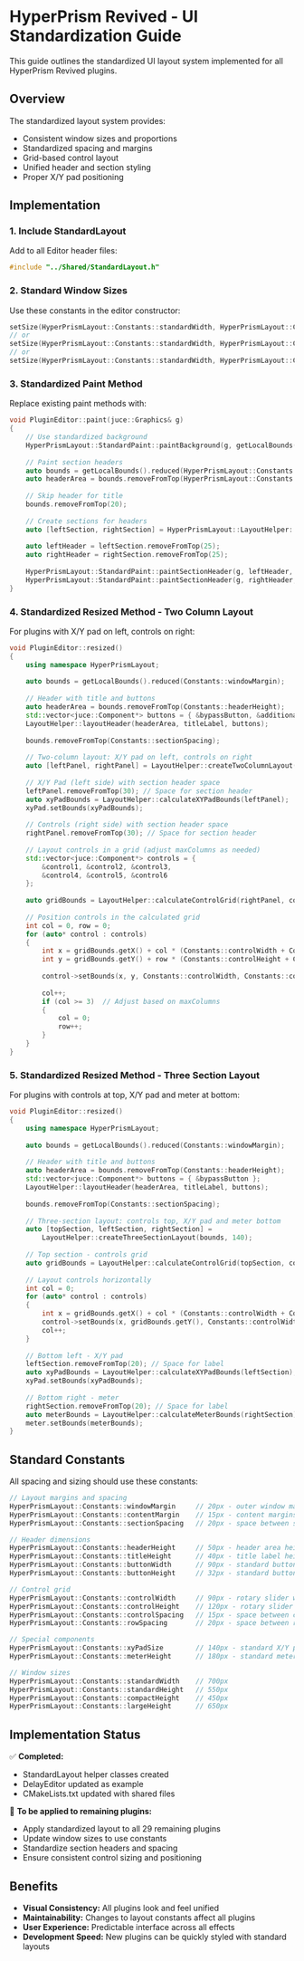 # HyperPrism Revived - UI Standardization Guide

This guide outlines the standardized UI layout system implemented for all HyperPrism Revived plugins.

## Overview

The standardized layout system provides:
- Consistent window sizes and proportions
- Standardized spacing and margins
- Grid-based control layout
- Unified header and section styling
- Proper X/Y pad positioning

## Implementation

### 1. Include StandardLayout

Add to all Editor header files:
```cpp
#include "../Shared/StandardLayout.h"
```

### 2. Standard Window Sizes

Use these constants in the editor constructor:
```cpp
setSize(HyperPrismLayout::Constants::standardWidth, HyperPrismLayout::Constants::standardHeight);  // 700x550
// or
setSize(HyperPrismLayout::Constants::standardWidth, HyperPrismLayout::Constants::compactHeight);   // 700x450
// or  
setSize(HyperPrismLayout::Constants::standardWidth, HyperPrismLayout::Constants::largeHeight);     // 700x650
```

### 3. Standardized Paint Method

Replace existing paint methods with:
```cpp
void PluginEditor::paint(juce::Graphics& g)
{
    // Use standardized background
    HyperPrismLayout::StandardPaint::paintBackground(g, getLocalBounds());
    
    // Paint section headers
    auto bounds = getLocalBounds().reduced(HyperPrismLayout::Constants::windowMargin);
    auto headerArea = bounds.removeFromTop(HyperPrismLayout::Constants::headerHeight + 20);
    
    // Skip header for title
    bounds.removeFromTop(20);
    
    // Create sections for headers
    auto [leftSection, rightSection] = HyperPrismLayout::LayoutHelper::createTwoColumnLayout(bounds);
    
    auto leftHeader = leftSection.removeFromTop(25);
    auto rightHeader = rightSection.removeFromTop(25);
    
    HyperPrismLayout::StandardPaint::paintSectionHeader(g, leftHeader, "LEFT SECTION TITLE");
    HyperPrismLayout::StandardPaint::paintSectionHeader(g, rightHeader, "RIGHT SECTION TITLE");
}
```

### 4. Standardized Resized Method - Two Column Layout

For plugins with X/Y pad on left, controls on right:
```cpp
void PluginEditor::resized()
{
    using namespace HyperPrismLayout;
    
    auto bounds = getLocalBounds().reduced(Constants::windowMargin);
    
    // Header with title and buttons
    auto headerArea = bounds.removeFromTop(Constants::headerHeight);
    std::vector<juce::Component*> buttons = { &bypassButton, &additionalButton };
    LayoutHelper::layoutHeader(headerArea, titleLabel, buttons);
    
    bounds.removeFromTop(Constants::sectionSpacing);
    
    // Two-column layout: X/Y pad on left, controls on right
    auto [leftPanel, rightPanel] = LayoutHelper::createTwoColumnLayout(bounds);
    
    // X/Y Pad (left side) with section header space
    leftPanel.removeFromTop(30); // Space for section header
    auto xyPadBounds = LayoutHelper::calculateXYPadBounds(leftPanel);
    xyPad.setBounds(xyPadBounds);
    
    // Controls (right side) with section header space
    rightPanel.removeFromTop(30); // Space for section header
    
    // Layout controls in a grid (adjust maxColumns as needed)
    std::vector<juce::Component*> controls = {
        &control1, &control2, &control3,
        &control4, &control5, &control6
    };
    
    auto gridBounds = LayoutHelper::calculateControlGrid(rightPanel, controls.size(), 3);
    
    // Position controls in the calculated grid
    int col = 0, row = 0;
    for (auto* control : controls)
    {
        int x = gridBounds.getX() + col * (Constants::controlWidth + Constants::controlSpacing);
        int y = gridBounds.getY() + row * (Constants::controlHeight + Constants::rowSpacing);
        
        control->setBounds(x, y, Constants::controlWidth, Constants::controlHeight);
        
        col++;
        if (col >= 3)  // Adjust based on maxColumns
        {
            col = 0;
            row++;
        }
    }
}
```

### 5. Standardized Resized Method - Three Section Layout

For plugins with controls at top, X/Y pad and meter at bottom:
```cpp
void PluginEditor::resized()
{
    using namespace HyperPrismLayout;
    
    auto bounds = getLocalBounds().reduced(Constants::windowMargin);
    
    // Header with title and buttons
    auto headerArea = bounds.removeFromTop(Constants::headerHeight);
    std::vector<juce::Component*> buttons = { &bypassButton };
    LayoutHelper::layoutHeader(headerArea, titleLabel, buttons);
    
    bounds.removeFromTop(Constants::sectionSpacing);
    
    // Three-section layout: controls top, X/Y pad and meter bottom
    auto [topSection, leftSection, rightSection] = 
        LayoutHelper::createThreeSectionLayout(bounds, 140);
    
    // Top section - controls grid
    auto gridBounds = LayoutHelper::calculateControlGrid(topSection, controls.size(), 5);
    
    // Layout controls horizontally
    int col = 0;
    for (auto* control : controls)
    {
        int x = gridBounds.getX() + col * (Constants::controlWidth + Constants::controlSpacing);
        control->setBounds(x, gridBounds.getY(), Constants::controlWidth, Constants::controlHeight);
        col++;
    }
    
    // Bottom left - X/Y pad
    leftSection.removeFromTop(20); // Space for label
    auto xyPadBounds = LayoutHelper::calculateXYPadBounds(leftSection);
    xyPad.setBounds(xyPadBounds);
    
    // Bottom right - meter
    rightSection.removeFromTop(20); // Space for label
    auto meterBounds = LayoutHelper::calculateMeterBounds(rightSection);
    meter.setBounds(meterBounds);
}
```

## Standard Constants

All spacing and sizing should use these constants:

```cpp
// Layout margins and spacing
HyperPrismLayout::Constants::windowMargin     // 20px - outer window margin
HyperPrismLayout::Constants::contentMargin    // 15px - content margins
HyperPrismLayout::Constants::sectionSpacing   // 20px - space between sections

// Header dimensions
HyperPrismLayout::Constants::headerHeight     // 50px - header area height
HyperPrismLayout::Constants::titleHeight      // 40px - title label height
HyperPrismLayout::Constants::buttonWidth      // 90px - standard button width
HyperPrismLayout::Constants::buttonHeight     // 32px - standard button height

// Control grid
HyperPrismLayout::Constants::controlWidth     // 90px - rotary slider width
HyperPrismLayout::Constants::controlHeight    // 120px - rotary slider height (including text box)
HyperPrismLayout::Constants::controlSpacing   // 15px - space between controls
HyperPrismLayout::Constants::rowSpacing       // 20px - space between rows

// Special components
HyperPrismLayout::Constants::xyPadSize        // 140px - standard X/Y pad size
HyperPrismLayout::Constants::meterHeight      // 180px - standard meter height

// Window sizes
HyperPrismLayout::Constants::standardWidth    // 700px
HyperPrismLayout::Constants::standardHeight   // 550px
HyperPrismLayout::Constants::compactHeight    // 450px
HyperPrismLayout::Constants::largeHeight      // 650px
```

## Implementation Status

✅ **Completed:**
- StandardLayout helper classes created
- DelayEditor updated as example
- CMakeLists.txt updated with shared files

🔄 **To be applied to remaining plugins:**
- Apply standardized layout to all 29 remaining plugins
- Update window sizes to use constants
- Standardize section headers and spacing
- Ensure consistent control sizing and positioning

## Benefits

- **Visual Consistency:** All plugins look and feel unified
- **Maintainability:** Changes to layout constants affect all plugins
- **User Experience:** Predictable interface across all effects
- **Development Speed:** New plugins can be quickly styled with standard layouts